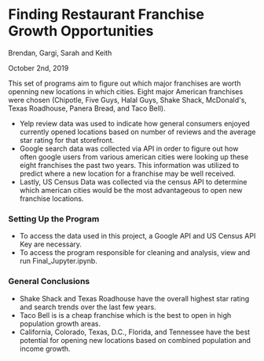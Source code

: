 # Finding Restaurant Franchise Growth Opportunities
Brendan, Gargi, Sarah and Keith

October 2nd, 2019

This set of programs aim to figure out which major franchises are worth openning new locations in which cities. Eight major American franchises were chosen (Chipotle, Five Guys, Halal Guys, Shake Shack, McDonald's, Texas Roadhouse, Panera Bread, and Taco Bell).

- Yelp review data was used to indicate how general consumers enjoyed currently opened locations based on number of reviews and the average star rating for that storefront.
- Google search data was collected via API in order to figure out how often google users from various american cities were looking up these eight franchises the past two years. This information was utilized to predict where a new location for a franchise may be well received.
- Lastly, US Census Data was collected via the census API to determine which american cities would be the most advantageous to open new franchise locations.

### Setting Up the Program
- To access the data used in this project, a Google API and US Census API Key are necessary.
- To access the program responsible for cleaning and analysis, view and run Final_Jupyter.ipynb.

### General Conclusions
- Shake Shack and Texas Roadhouse have the overall highest star rating and search trends over the last few years.
- Taco Bell is is a cheap franchise which is the best to open in high population growth areas.
- California, Colorado, Texas, D.C., Florida, and Tennessee have the best potential for opening new locations based on combined population and income growth.
